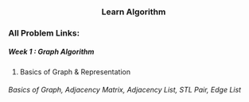 <h3 align="center"> Learn Algorithm </h3>

### All Problem Links:
<h5> Week 1 : Graph Algorithm </h5>

1. Basics of Graph & Representation
<h6> Basics of Graph, Adjacency Matrix, Adjacency List, STL Pair, Edge List </h6>

